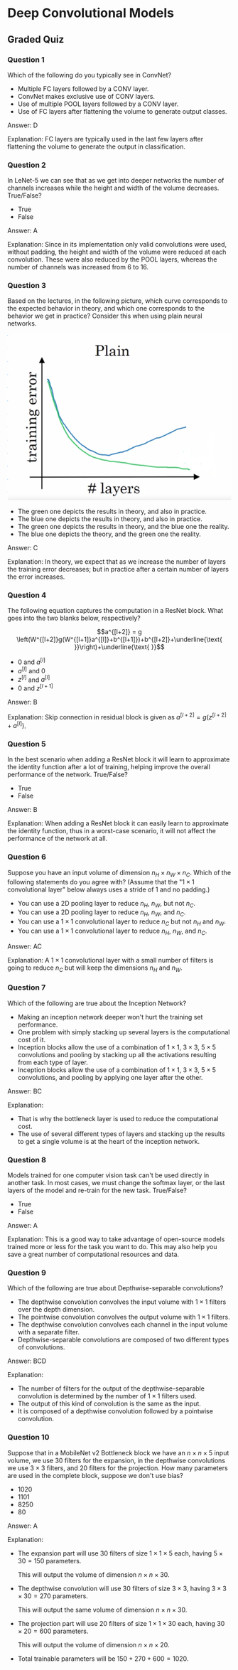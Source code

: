 # Deep Convolutional Models

## Graded Quiz

### Question 1

Which of the following do you typically see in ConvNet?

- Multiple FC layers followed by a CONV layer.
- ConvNet makes exclusive use of CONV layers.
- Use of multiple POOL layers followed by a CONV layer.
- Use of FC layers after flattening the volume to generate output classes.

Answer: D

Explanation: FC layers are typically used in the last few layers after flattening the volume to generate the output in classification.

### Question 2

In LeNet-5 we can see that as we get into deeper networks the number of channels increases while the height and width of the volume decreases. True/False?

- True
- False

Answer: A

Explanation: Since in its implementation only valid convolutions were used, without padding, the height and width of the volume were reduced at each convolution. These were also reduced by the POOL layers, whereas the number of channels was increased from $6$ to $16$.

### Question 3

Based on the lectures, in the following picture, which curve corresponds to the expected behavior in theory, and which one corresponds to the behavior we get in practice? Consider this when using plain neural networks.

![Theory vs Practice](./images/q1-theory-vs-practice.png)

- The green one depicts the results in theory, and also in practice.
- The blue one depicts the results in theory, and also in practice.
- The green one depicts the results in theory, and the blue one the reality.
- The blue one depicts the theory, and the green one the reality.

Answer: C

Explanation: In theory, we expect that as we increase the number of layers the training error decreases; but in practice after a certain number of layers the error increases.

### Question 4

The following equation captures the computation in a ResNet block. What goes into the two blanks below, respectively?

$$a^{[l+2]} = g \left(W^{[l+2]}g(W^{[l+1]}a^{[l]}+b^{[l+1]})+b^{[l+2]}+\underline{\text{    }}\right)+\underline{\text{    }}$$

- $0$ and $a^{[l]}$
- $a^{[l]}$ and $0$
- $z^{[l]}$ and $a^{[l]}$
- $0$ and $z^{[l+1]}$

Answer: B

Explanation: Skip connection in residual block is given as $a^{[l+2]} = g(z^{[l+2]} + a^{[l]})$.

### Question 5

In the best scenario when adding a ResNet block it will learn to approximate the identity function after a lot of training, helping improve the overall performance of the network. True/False?

- True
- False

Answer: B

Explanation: When adding a ResNet block it can easily learn to approximate the identity function, thus in a worst-case scenario, it will not affect the performance of the network at all.

### Question 6

Suppose you have an input volume of dimension $n_H \times n_W \times n_C$. Which of the following statements do you agree with? (Assume that the "$1 \times 1$ convolutional layer" below always uses a stride of $1$ and no padding.)

- You can use a 2D pooling layer to reduce $n_H$, $n_W$, but not $n_C$.
- You can use a 2D pooling layer to reduce $n_H$, $n_W$, and $n_C$.
- You can use a $1 \times 1$ convolutional layer to reduce $n_C$ but not $n_H$ and $n_W$.
- You can use a $1 \times 1$ convolutional layer to reduce $n_H$, $n_W$, and $n_C$.

Answer: AC

Explanation: A $1 \times 1$ convolutional layer with a small number of filters is going to reduce $n_C$ but will keep the dimensions $n_H$ and $n_W$.

### Question 7

Which of the following are true about the Inception Network?

- Making an inception network deeper won't hurt the training set performance.
- One problem with simply stacking up several layers is the computational cost of it.
- Inception blocks allow the use of a combination of $1 \times 1$, $3 \times 3$, $5 \times 5$ convolutions and pooling by stacking up all the activations resulting from each type of layer.
- Inception blocks allow the use of a combination of $1 \times 1$, $3 \times 3$, $5 \times 5$ convolutions, and pooling by applying one layer after the other.

Answer: BC

Explanation:

- That is why the bottleneck layer is used to reduce the computational cost.
- The use of several different types of layers and stacking up the results to get a single volume is at the heart of the inception network.

### Question 8

Models trained for one computer vision task can't be used directly in another task. In most cases, we must change the softmax layer, or the last layers of the model and re-train for the new task. True/False?

- True
- False

Answer: A

Explanation: This is a good way to take advantage of open-source models trained more or less for the task you want to do. This may also help you save a great number of computational resources and data.

### Question 9

Which of the following are true about Depthwise-separable convolutions?

- The depthwise convolution convolves the input volume with $1 \times 1$ filters over the depth dimension.
- The pointwise convolution convolves the output volume with $1 \times 1$ filters.
- The depthwise convolution convolves each channel in the input volume with a separate filter.
- Depthwise-separable convolutions are composed of two different types of convolutions.

Answer: BCD

Explanation:

- The number of filters for the output of the depthwise-separable convolution is determined by the number of $1 \times 1$ filters used.
- The output of this kind of convolution is the same as the input.
- It is composed of a depthwise convolution followed by a pointwise convolution.

### Question 10

Suppose that in a MobileNet v2 Bottleneck block we have an $n \times n \times 5$ input volume, we use $30$ filters for the expansion, in the depthwise convolutions we use $3 \times 3$ filters, and $20$ filters for the projection. How many parameters are used in the complete block, suppose we don't use bias?

- $1020$
- $1101$
- $8250$
- $80$

Answer: A

Explanation:

- The expansion part will use $30$ filters of size $1 \times 1 \times 5$ each, having $5 \times 30 = 150$ parameters.
  
  This will output the volume of dimension $n \times n \times 30$.

- The depthwise convolution will use $30$ filters of size $3 \times 3$, having $3 \times 3 \times 30 = 270$ parameters.

  This will output the same volume of dimension $n \times n \times 30$.

- The projection part will use $20$ filters of size $1 \times 1 \times 30$ each, having $30 \times 20 = 600$ parameters.

  This will output the volume of dimension $n \times n \times 20$.

- Total trainable parameters will be $150 + 270 + 600 = 1020$.
